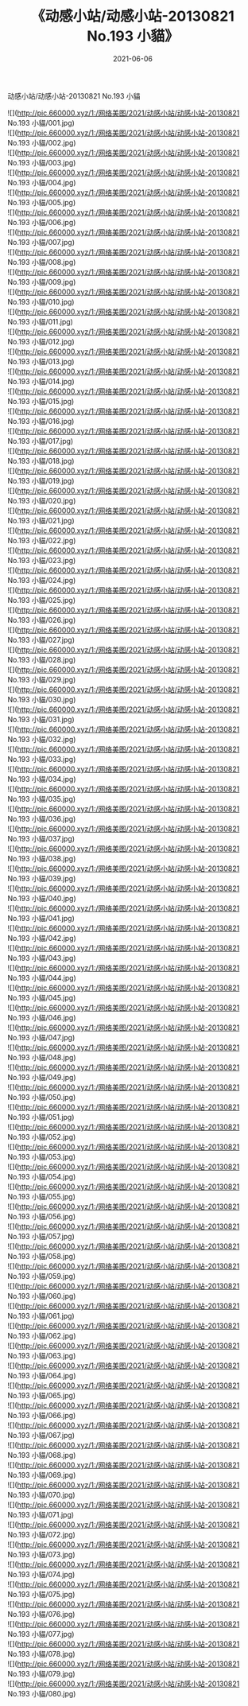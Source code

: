 ﻿---
layout: post
title:  《动感小站/动感小站-20130821 No.193 小貓》
date:   2021-06-06
img: http://pic.660000.xyz/1:/网络美图/2021/动感小站/动感小站-20130821 No.193 小貓/000.jpg
categories: [美女, 清纯, 唯美]
---

动感小站/动感小站-20130821 No.193 小貓

 ![](http://pic.660000.xyz/1:/网络美图/2021/动感小站/动感小站-20130821 No.193 小貓/001.jpg) <br>![](http://pic.660000.xyz/1:/网络美图/2021/动感小站/动感小站-20130821 No.193 小貓/002.jpg) <br>![](http://pic.660000.xyz/1:/网络美图/2021/动感小站/动感小站-20130821 No.193 小貓/003.jpg) <br>![](http://pic.660000.xyz/1:/网络美图/2021/动感小站/动感小站-20130821 No.193 小貓/004.jpg) <br>![](http://pic.660000.xyz/1:/网络美图/2021/动感小站/动感小站-20130821 No.193 小貓/005.jpg) <br>![](http://pic.660000.xyz/1:/网络美图/2021/动感小站/动感小站-20130821 No.193 小貓/006.jpg) <br>![](http://pic.660000.xyz/1:/网络美图/2021/动感小站/动感小站-20130821 No.193 小貓/007.jpg) <br>![](http://pic.660000.xyz/1:/网络美图/2021/动感小站/动感小站-20130821 No.193 小貓/008.jpg) <br>![](http://pic.660000.xyz/1:/网络美图/2021/动感小站/动感小站-20130821 No.193 小貓/009.jpg) <br>![](http://pic.660000.xyz/1:/网络美图/2021/动感小站/动感小站-20130821 No.193 小貓/010.jpg) <br>![](http://pic.660000.xyz/1:/网络美图/2021/动感小站/动感小站-20130821 No.193 小貓/011.jpg) <br>![](http://pic.660000.xyz/1:/网络美图/2021/动感小站/动感小站-20130821 No.193 小貓/012.jpg) <br>![](http://pic.660000.xyz/1:/网络美图/2021/动感小站/动感小站-20130821 No.193 小貓/013.jpg) <br>![](http://pic.660000.xyz/1:/网络美图/2021/动感小站/动感小站-20130821 No.193 小貓/014.jpg) <br>![](http://pic.660000.xyz/1:/网络美图/2021/动感小站/动感小站-20130821 No.193 小貓/015.jpg) <br>![](http://pic.660000.xyz/1:/网络美图/2021/动感小站/动感小站-20130821 No.193 小貓/016.jpg) <br>![](http://pic.660000.xyz/1:/网络美图/2021/动感小站/动感小站-20130821 No.193 小貓/017.jpg) <br>![](http://pic.660000.xyz/1:/网络美图/2021/动感小站/动感小站-20130821 No.193 小貓/018.jpg) <br>![](http://pic.660000.xyz/1:/网络美图/2021/动感小站/动感小站-20130821 No.193 小貓/019.jpg) <br>![](http://pic.660000.xyz/1:/网络美图/2021/动感小站/动感小站-20130821 No.193 小貓/020.jpg) <br>![](http://pic.660000.xyz/1:/网络美图/2021/动感小站/动感小站-20130821 No.193 小貓/021.jpg) <br>![](http://pic.660000.xyz/1:/网络美图/2021/动感小站/动感小站-20130821 No.193 小貓/022.jpg) <br>![](http://pic.660000.xyz/1:/网络美图/2021/动感小站/动感小站-20130821 No.193 小貓/023.jpg) <br>![](http://pic.660000.xyz/1:/网络美图/2021/动感小站/动感小站-20130821 No.193 小貓/024.jpg) <br>![](http://pic.660000.xyz/1:/网络美图/2021/动感小站/动感小站-20130821 No.193 小貓/025.jpg) <br>![](http://pic.660000.xyz/1:/网络美图/2021/动感小站/动感小站-20130821 No.193 小貓/026.jpg) <br>![](http://pic.660000.xyz/1:/网络美图/2021/动感小站/动感小站-20130821 No.193 小貓/027.jpg) <br>![](http://pic.660000.xyz/1:/网络美图/2021/动感小站/动感小站-20130821 No.193 小貓/028.jpg) <br>![](http://pic.660000.xyz/1:/网络美图/2021/动感小站/动感小站-20130821 No.193 小貓/029.jpg) <br>![](http://pic.660000.xyz/1:/网络美图/2021/动感小站/动感小站-20130821 No.193 小貓/030.jpg) <br>![](http://pic.660000.xyz/1:/网络美图/2021/动感小站/动感小站-20130821 No.193 小貓/031.jpg) <br>![](http://pic.660000.xyz/1:/网络美图/2021/动感小站/动感小站-20130821 No.193 小貓/032.jpg) <br>![](http://pic.660000.xyz/1:/网络美图/2021/动感小站/动感小站-20130821 No.193 小貓/033.jpg) <br>![](http://pic.660000.xyz/1:/网络美图/2021/动感小站/动感小站-20130821 No.193 小貓/034.jpg) <br>![](http://pic.660000.xyz/1:/网络美图/2021/动感小站/动感小站-20130821 No.193 小貓/035.jpg) <br>![](http://pic.660000.xyz/1:/网络美图/2021/动感小站/动感小站-20130821 No.193 小貓/036.jpg) <br>![](http://pic.660000.xyz/1:/网络美图/2021/动感小站/动感小站-20130821 No.193 小貓/037.jpg) <br>![](http://pic.660000.xyz/1:/网络美图/2021/动感小站/动感小站-20130821 No.193 小貓/038.jpg) <br>![](http://pic.660000.xyz/1:/网络美图/2021/动感小站/动感小站-20130821 No.193 小貓/039.jpg) <br>![](http://pic.660000.xyz/1:/网络美图/2021/动感小站/动感小站-20130821 No.193 小貓/040.jpg) <br>![](http://pic.660000.xyz/1:/网络美图/2021/动感小站/动感小站-20130821 No.193 小貓/041.jpg) <br>![](http://pic.660000.xyz/1:/网络美图/2021/动感小站/动感小站-20130821 No.193 小貓/042.jpg) <br>![](http://pic.660000.xyz/1:/网络美图/2021/动感小站/动感小站-20130821 No.193 小貓/043.jpg) <br>![](http://pic.660000.xyz/1:/网络美图/2021/动感小站/动感小站-20130821 No.193 小貓/044.jpg) <br>![](http://pic.660000.xyz/1:/网络美图/2021/动感小站/动感小站-20130821 No.193 小貓/045.jpg) <br>![](http://pic.660000.xyz/1:/网络美图/2021/动感小站/动感小站-20130821 No.193 小貓/046.jpg) <br>![](http://pic.660000.xyz/1:/网络美图/2021/动感小站/动感小站-20130821 No.193 小貓/047.jpg) <br>![](http://pic.660000.xyz/1:/网络美图/2021/动感小站/动感小站-20130821 No.193 小貓/048.jpg) <br>![](http://pic.660000.xyz/1:/网络美图/2021/动感小站/动感小站-20130821 No.193 小貓/049.jpg) <br>![](http://pic.660000.xyz/1:/网络美图/2021/动感小站/动感小站-20130821 No.193 小貓/050.jpg) <br>![](http://pic.660000.xyz/1:/网络美图/2021/动感小站/动感小站-20130821 No.193 小貓/051.jpg) <br>![](http://pic.660000.xyz/1:/网络美图/2021/动感小站/动感小站-20130821 No.193 小貓/052.jpg) <br>![](http://pic.660000.xyz/1:/网络美图/2021/动感小站/动感小站-20130821 No.193 小貓/053.jpg) <br>![](http://pic.660000.xyz/1:/网络美图/2021/动感小站/动感小站-20130821 No.193 小貓/054.jpg) <br>![](http://pic.660000.xyz/1:/网络美图/2021/动感小站/动感小站-20130821 No.193 小貓/055.jpg) <br>![](http://pic.660000.xyz/1:/网络美图/2021/动感小站/动感小站-20130821 No.193 小貓/056.jpg) <br>![](http://pic.660000.xyz/1:/网络美图/2021/动感小站/动感小站-20130821 No.193 小貓/057.jpg) <br>![](http://pic.660000.xyz/1:/网络美图/2021/动感小站/动感小站-20130821 No.193 小貓/058.jpg) <br>![](http://pic.660000.xyz/1:/网络美图/2021/动感小站/动感小站-20130821 No.193 小貓/059.jpg) <br>![](http://pic.660000.xyz/1:/网络美图/2021/动感小站/动感小站-20130821 No.193 小貓/060.jpg) <br>![](http://pic.660000.xyz/1:/网络美图/2021/动感小站/动感小站-20130821 No.193 小貓/061.jpg) <br>![](http://pic.660000.xyz/1:/网络美图/2021/动感小站/动感小站-20130821 No.193 小貓/062.jpg) <br>![](http://pic.660000.xyz/1:/网络美图/2021/动感小站/动感小站-20130821 No.193 小貓/063.jpg) <br>![](http://pic.660000.xyz/1:/网络美图/2021/动感小站/动感小站-20130821 No.193 小貓/064.jpg) <br>![](http://pic.660000.xyz/1:/网络美图/2021/动感小站/动感小站-20130821 No.193 小貓/065.jpg) <br>![](http://pic.660000.xyz/1:/网络美图/2021/动感小站/动感小站-20130821 No.193 小貓/066.jpg) <br>![](http://pic.660000.xyz/1:/网络美图/2021/动感小站/动感小站-20130821 No.193 小貓/067.jpg) <br>![](http://pic.660000.xyz/1:/网络美图/2021/动感小站/动感小站-20130821 No.193 小貓/068.jpg) <br>![](http://pic.660000.xyz/1:/网络美图/2021/动感小站/动感小站-20130821 No.193 小貓/069.jpg) <br>![](http://pic.660000.xyz/1:/网络美图/2021/动感小站/动感小站-20130821 No.193 小貓/070.jpg) <br>![](http://pic.660000.xyz/1:/网络美图/2021/动感小站/动感小站-20130821 No.193 小貓/071.jpg) <br>![](http://pic.660000.xyz/1:/网络美图/2021/动感小站/动感小站-20130821 No.193 小貓/072.jpg) <br>![](http://pic.660000.xyz/1:/网络美图/2021/动感小站/动感小站-20130821 No.193 小貓/073.jpg) <br>![](http://pic.660000.xyz/1:/网络美图/2021/动感小站/动感小站-20130821 No.193 小貓/074.jpg) <br>![](http://pic.660000.xyz/1:/网络美图/2021/动感小站/动感小站-20130821 No.193 小貓/075.jpg) <br>![](http://pic.660000.xyz/1:/网络美图/2021/动感小站/动感小站-20130821 No.193 小貓/076.jpg) <br>![](http://pic.660000.xyz/1:/网络美图/2021/动感小站/动感小站-20130821 No.193 小貓/077.jpg) <br>![](http://pic.660000.xyz/1:/网络美图/2021/动感小站/动感小站-20130821 No.193 小貓/078.jpg) <br>![](http://pic.660000.xyz/1:/网络美图/2021/动感小站/动感小站-20130821 No.193 小貓/079.jpg) <br>![](http://pic.660000.xyz/1:/网络美图/2021/动感小站/动感小站-20130821 No.193 小貓/080.jpg) <br>